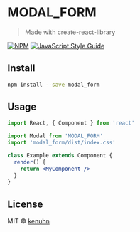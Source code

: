 # MODAL_FORM

> Made with create-react-library

[![NPM](https://img.shields.io/npm/v/semect_input.svg)](https://www.npmjs.com/package/semect_input) [![JavaScript Style Guide](https://img.shields.io/badge/code_style-standard-brightgreen.svg)](https://standardjs.com)

## Install

```bash
npm install --save modal_form
```

## Usage

```jsx
import React, { Component } from 'react'

import Modal from 'MODAL_FORM'
import 'modal_form/dist/index.css'

class Example extends Component {
  render() {
    return <MyComponent />
  }
}
```

<!-- Fonctionnalités :

    Le composant utilise la fonction "useNavigate" de react-router-dom pour obtenir une fonction de navigation.
    Lorsque la prop "isOpen" est vraie, le composant affiche la fenêtre modale.
    Lorsque la fenêtre modale est ouverte, le message "salut" est affiché dans la console.
    La fenêtre modale contient un élément "div" avec la classe "modal" qui est affiché ou masqué en fonction de la prop "isOpen".
    À l'intérieur de la fenêtre modale, il y a un élément "div" avec la classe "modal-content" qui contient le contenu de la fenêtre.
    Le contenu de la fenêtre modale comprend un titre avec la classe "modal-header" et le texte "HRNET".
    Il y a également un paragraphe avec le texte "Nouvelle utilisateur crée !!".
    Enfin, il y a un bouton avec la classe "modal-button" qui, lorsqu'il est cliqué, déclenche la fonction de navigation pour rediriger vers la page "./Employe". -->

## License

MIT © [kenuhn](https://github.com/kenuhn)
